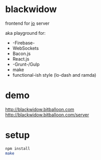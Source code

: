 # blackwidow
frontend for [jo](http://github.com/zemlanin/jo) server

aka playground for:
- -Firebase-
- WebSockets
- Bacon.js
- React.js
- -Grunt-/Gulp
- make
- functional-ish style (lo-dash and ramda)

# demo
http://blackwidow.bitballoon.com  
http://blackwidow.bitballoon.com/server

# setup
```bash
npm install
make
```
